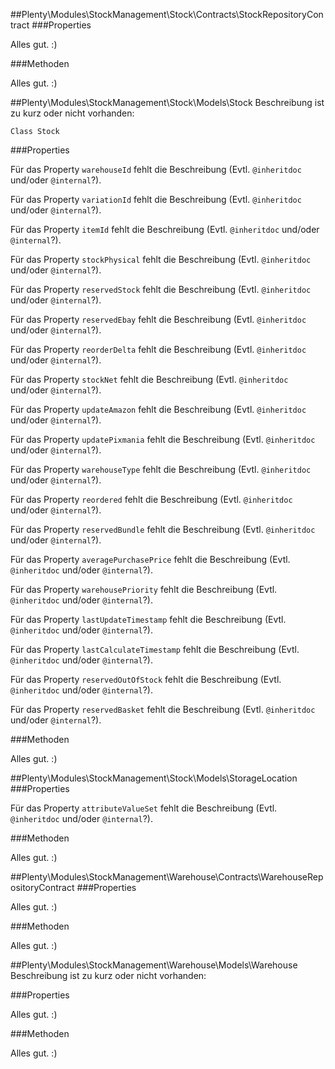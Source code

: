 ##Plenty\Modules\StockManagement\Stock\Contracts\StockRepositoryContract
###Properties

Alles gut. :)

###Methoden

Alles gut. :)

##Plenty\Modules\StockManagement\Stock\Models\Stock
Beschreibung ist zu kurz oder nicht vorhanden:

    Class Stock

###Properties

Für das Property `warehouseId` fehlt die Beschreibung (Evtl. `@inheritdoc` und/oder `@internal`?).

Für das Property `variationId` fehlt die Beschreibung (Evtl. `@inheritdoc` und/oder `@internal`?).

Für das Property `itemId` fehlt die Beschreibung (Evtl. `@inheritdoc` und/oder `@internal`?).

Für das Property `stockPhysical` fehlt die Beschreibung (Evtl. `@inheritdoc` und/oder `@internal`?).

Für das Property `reservedStock` fehlt die Beschreibung (Evtl. `@inheritdoc` und/oder `@internal`?).

Für das Property `reservedEbay` fehlt die Beschreibung (Evtl. `@inheritdoc` und/oder `@internal`?).

Für das Property `reorderDelta` fehlt die Beschreibung (Evtl. `@inheritdoc` und/oder `@internal`?).

Für das Property `stockNet` fehlt die Beschreibung (Evtl. `@inheritdoc` und/oder `@internal`?).

Für das Property `updateAmazon` fehlt die Beschreibung (Evtl. `@inheritdoc` und/oder `@internal`?).

Für das Property `updatePixmania` fehlt die Beschreibung (Evtl. `@inheritdoc` und/oder `@internal`?).

Für das Property `warehouseType` fehlt die Beschreibung (Evtl. `@inheritdoc` und/oder `@internal`?).

Für das Property `reordered` fehlt die Beschreibung (Evtl. `@inheritdoc` und/oder `@internal`?).

Für das Property `reservedBundle` fehlt die Beschreibung (Evtl. `@inheritdoc` und/oder `@internal`?).

Für das Property `averagePurchasePrice` fehlt die Beschreibung (Evtl. `@inheritdoc` und/oder `@internal`?).

Für das Property `warehousePriority` fehlt die Beschreibung (Evtl. `@inheritdoc` und/oder `@internal`?).

Für das Property `lastUpdateTimestamp` fehlt die Beschreibung (Evtl. `@inheritdoc` und/oder `@internal`?).

Für das Property `lastCalculateTimestamp` fehlt die Beschreibung (Evtl. `@inheritdoc` und/oder `@internal`?).

Für das Property `reservedOutOfStock` fehlt die Beschreibung (Evtl. `@inheritdoc` und/oder `@internal`?).

Für das Property `reservedBasket` fehlt die Beschreibung (Evtl. `@inheritdoc` und/oder `@internal`?).

###Methoden

Alles gut. :)

##Plenty\Modules\StockManagement\Stock\Models\StorageLocation
###Properties

Für das Property `attributeValueSet` fehlt die Beschreibung (Evtl. `@inheritdoc` und/oder `@internal`?).

###Methoden

Alles gut. :)

##Plenty\Modules\StockManagement\Warehouse\Contracts\WarehouseRepositoryContract
###Properties

Alles gut. :)

###Methoden

Alles gut. :)

##Plenty\Modules\StockManagement\Warehouse\Models\Warehouse
Beschreibung ist zu kurz oder nicht vorhanden:

    

###Properties

Alles gut. :)

###Methoden

Alles gut. :)

